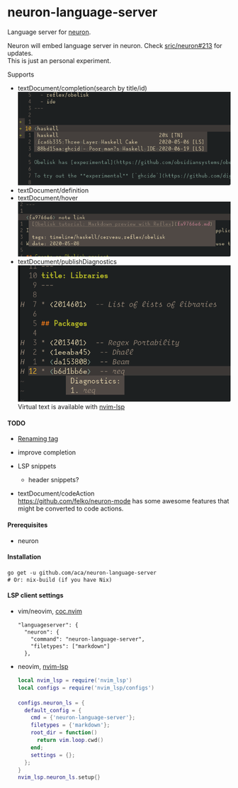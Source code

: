 # neuron-language-server
Language server for [neuron](https://github.com/srid/neuron).

Neuron will embed language server in neuron. Check [sric/neuron#213](https://github.com/srid/neuron/issues/213) for updates.<br/> 
This is just an personal experiment.

Supports
- textDocument/completion(search by title/id)<br/>
  ![completion](./images/completion.png)
- textDocument/definition
- textDocument/hover<br/>
  ![definition](./images/definition.png)
- textDocument/publishDiagnostics<br/>
  ![diagnostic](./images/diagnostic.png)<br/>
  Virtual text is available with [nvim-lsp](https://github.com/neovim/nvim-lsp)


#### TODO
* [Renaming tag](https://github.com/srid/neuron/issues/213#issuecomment-648885576)

* improve completion

* LSP snippets
    - header snippets?

* textDocument/codeAction<br/>
  https://github.com/felko/neuron-mode has some awesome features that might be converted to code actions.


#### Prerequisites
  - neuron

#### Installation
```
go get -u github.com/aca/neuron-language-server
# Or: nix-build (if you have Nix)
```

#### LSP client settings
- vim/neovim, [coc.nvim](https://github.com/neoclide/coc.nvim)
  ```
  "languageserver": {
    "neuron": {
      "command": "neuron-language-server",
      "filetypes": ["markdown"]
    },
  ```
- neovim, [nvim-lsp](https://github.com/neovim/nvim-lsp)
  ```lua
  local nvim_lsp = require('nvim_lsp')
  local configs = require('nvim_lsp/configs')

  configs.neuron_ls = {
    default_config = {
      cmd = {'neuron-language-server'};
      filetypes = {'markdown'};
      root_dir = function()
        return vim.loop.cwd()
      end;
      settings = {};
    };
  }
  nvim_lsp.neuron_ls.setup{}
  ```
